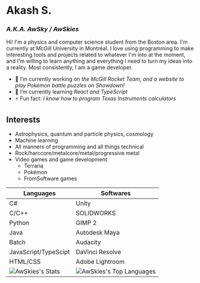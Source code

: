 # Akash S.
### *A.K.A. AwSky / AwSkies*
Hi! I'm a physics and computer science student from the Boston area. I'm currently at McGill University in Montréal. I love using programming to make interesting tools and projects related to whatever I'm into at the moment, and I'm willing to learn anything and everything I need to turn my ideas into a reality. Most consistently, I am a game developer.  
- 🔭 I’m currently working on *the McGill Rocket Team, and a website to play Pokémon battle puzzles on Showdown!*
- 🌱 I’m currently learning *React and TypeScript*
- ⚡ Fun fact: *I know how to program Texas Instruments calculators*
## Interests
- Astrophysics, quantum and particle physics, cosmology
- Machine learning
- All manners of programming and all things technical
- Rock/harccore/metalcore/metal/progressive metal
- Video games and game development
  - Terraria
  - Pokémon
  - FromSoftware games

| Languages | Softwares |
| --- | --- |
| C# | Unity |
| C/C++ | SOLIDWORKS |
| Python | GIMP 2 |
| Java | Autodesk Maya |
| Batch | Audacity |
| JavaScript/TypeScipt | DaVinci Resolve |
| HTML/CSS | Adobe Lightroom |
| ![AwSkies's Stats](https://github-readme-stats.vercel.app/api?username=AwSkies&theme=prussian&show_icons=true&hide_border=true&count_private=true) | ![AwSkies's Top Languages](https://github-readme-stats.vercel.app/api/top-langs/?username=AwSkies&theme=prussian&show_icons=true&hide_border=true&layout=compact) |

<!--
**AwSkies/AwSkies** is a ✨ _special_ ✨ repository because its `README.md` (this file) appears on your GitHub profile.

Here are some ideas to get you started:

- 🔭 I’m currently working on ...
- 🌱 I’m currently learning ...
- 👯 I’m looking to collaborate on ...
- 🤔 I’m looking for help with ...
- 💬 Ask me about ...
- 📫 How to reach me: ...
- 😄 Pronouns: ...
- ⚡ Fun fact: ...
-->

